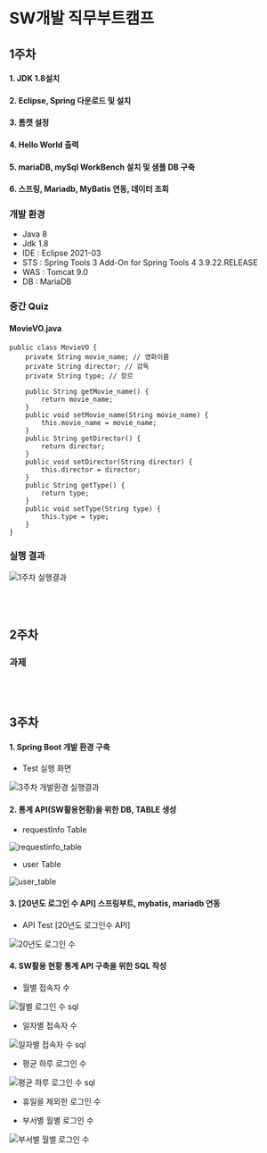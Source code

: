 # SW개발 직무부트캠프

## 1주차
#### 1. JDK 1.8설치
#### 2. Eclipse, Spring 다운로드 및 설치
#### 3. 톰캣 설정
#### 4. Hello World 출력
#### 5. mariaDB, mySql WorkBench 설치 및 샘플 DB 구축
#### 6. 스프링, Mariadb, MyBatis 연동, 데이터 조회

### 개발 환경
* Java 8
* Jdk 1.8
* IDE : Eclipse 2021-03
* STS : Spring Tools 3 Add-On for Spring Tools 4 3.9.22.RELEASE
* WAS : Tomcat 9.0
* DB : MariaDB

### 중간 Quiz
#### MovieVO.java 

    public class MovieVO {
    	private String movie_name; // 영화이름
    	private String director; // 감독
    	private String type; // 장르
    	
    	public String getMovie_name() {
    		return movie_name;
    	}
    	public void setMovie_name(String movie_name) {
    		this.movie_name = movie_name;
    	}
    	public String getDirector() {
    		return director;
    	}
    	public void setDirector(String director) {
    		this.director = director;
    	}
    	public String getType() {
    		return type;
    	}
    	public void setType(String type) {
    		this.type = type;
    	}
    }


### 실행 결과
![1주차 실행결과](https://github.com/jh990714/Comento_Bootcamp/assets/144774186/9483459a-ee71-4192-8639-d1b5ed54771a)

<br/><br/>

## 2주차
### 과제 

<br/><br/>

## 3주차
#### 1. Spring Boot 개발 환경 구축

- Test 실행 화면

![3주차 개발환경 실행결과](https://github.com/jh990714/Comento_Bootcamp/assets/144774186/fb13db5b-ce70-49d3-9723-bb16c450e5d5)

  
#### 2. 통계 API(SW활용현황)을 위한 DB, TABLE 생성 
- requestInfo Table

![requestinfo_table](https://github.com/jh990714/Comento_Bootcamp/assets/144774186/aa11fe36-c981-4f6e-a877-79ab7beafee3)


- user Table

![user_table](https://github.com/jh990714/Comento_Bootcamp/assets/144774186/ac06c88d-c4d2-4134-bf9a-41c0009bd866)

#### 3. [20년도 로그인 수 API] 스프링부트, mybatis, mariadb 연동
- API Test [20년도 로그인수 API]
  
![20년도 로그인 수](https://github.com/jh990714/Comento_Bootcamp/assets/144774186/b41ddec5-6d48-4f54-a122-67776518fd0f)

#### 4. SW활용 현황 통계 API 구축을 위한 SQL 작성
- 월별 접속자 수

![월별 로그인 수 sql](https://github.com/jh990714/Comento_Bootcamp/assets/144774186/6fdcfe19-1da6-4d57-9d9f-11f8ba467c84)

- 일자별 접속자 수

![일자별 접속자 수 sql](https://github.com/jh990714/Comento_Bootcamp/assets/144774186/9cbc21c4-8594-4eec-8bfc-7b005d9702ee)

- 평균 하루 로그인 수

![평균 하루 로그인 수 sql](https://github.com/jh990714/Comento_Bootcamp/assets/144774186/598ca9bd-ebe4-42ba-9e07-8a812be2b83d)

- 휴일을 제외한 로그인 수

- 부서별 월별 로그인 수

![부서별 월별 로그인 수](https://github.com/jh990714/Comento_Bootcamp/assets/144774186/70a658f4-f0d3-4804-b2ec-6bab87f3cc30)



